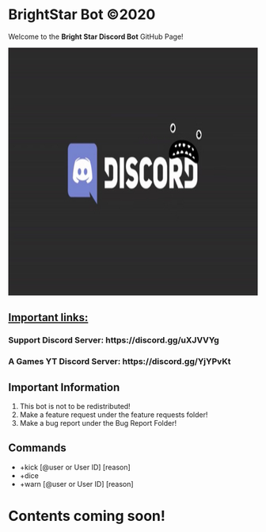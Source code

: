 # BrightStar Bot ©2020
Welcome to the <b>Bright Star Discord Bot</b> GitHub Page!

<img src="https://github.com/Whoops-Lambo/BrightStar/blob/master/02DD231A-9086-4B8C-AF26-BFBE509121A2.jpeg" width="1000" height="500"/>

<h2><u>Important links:</u></h2>
<h3><b>Support Discord Server: https://discord.gg/uXJVVYg </b></h3>

<h3><b> A Games YT Discord Server: https://discord.gg/YjYPvKt </b></h3>


<h2> Important Information </h2>
<ol>
<li>This bot is not to be redistributed!</li>
<li>Make a feature request under the feature requests folder!</li>
<li>Make a bug report under the Bug Report Folder!</li>
</ol>

<h2>Commands</h2>
<ul>
<li>+kick [@user or User ID] [reason]</li>
<li>+dice</li>
<li>+warn [@user or User ID] [reason]</li>
</ul>

<h1><b>Contents coming soon!</b></h1>
